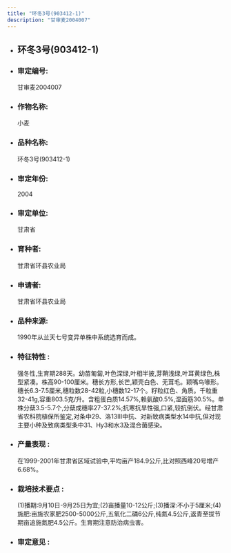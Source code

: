 ```yaml
---
title: "环冬3号(903412-1)"
description: "甘审麦2004007"
---
```

* ## 环冬3号(903412-1)
* ###  审定编号:  
   甘审麦2004007

*  ### 作物名称:  
   小麦

*   ###  品种名称: 
    环冬3号(903412-1)

*   ### 审定年份: 
    2004

*   ### 审定单位:  
    甘肃省

*   ### 育种者:  
    甘肃省环县农业局

*   ### 申请者:  
    甘肃省环县农业局

*   ### 品种来源:  
    1990年从兰天七号变异单株中系统选育而成。

*   ### 特征特性 : 
    强冬性,生育期288天。幼苗匍匐,叶色深绿,叶相半披,芽鞘浅绿,叶耳黄绿色,株型紧凑。株高90-100厘米。穗长方形,长芒,颖壳白色、无茸毛。颖嘴鸟喙形。穗长6.3-7.5厘米,穗粒数28-42粒,小穗数12-17个。籽粒红色、角质。千粒重32-41g,容重803.5克/升。含粗蛋白质14.57%,赖氨酸0.5%,湿面筋30.5%。单株分蘖3.5-5.7个,分蘖成穗率27-37.2%;抗寒抗旱性强,口紧,较抗倒伏。经甘肃省农科院植保所鉴定,对条中29、洛13Ⅲ中抗、对新致病类型水14中抗,但对现主要小种及致病类型条中31、Hy3和水3及混合菌感染。

*   ### 产量表现 : 
    在1999-2001年甘肃省区域试验中,平均亩产184.9公斤,比对照西峰20号增产6.68%。

*   ### 栽培技术要点 : 
    (1)播期:9月10日-9月25日为宜;(2)亩播量10-12公斤;(3)播深:不小于5厘米;(4)施肥:亩施农家肥2500-5000公斤,五氧化二磷6公斤,纯氮4.5公斤,返青至拔节期亩追施氮肥4.5公斤。生育期注意防治病虫害。

*   ### 审定意见 : 
    
